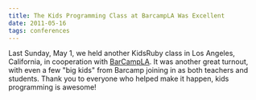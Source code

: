 ```yaml
---
title: The Kids Programming Class at BarcampLA Was Excellent
date: 2011-05-16
tags: conferences
---
```


<p class="article">
	Last Sunday, May 1, we held another KidsRuby class in Los Angeles, California, in cooperation with <a href="http://barcampla.org">BarCampLA</a>. It was another great turnout, with even a few "big kids" from Barcamp joining in as both teachers and students. Thank you to everyone who helped make it happen, kids programming is awesome!
</p>
